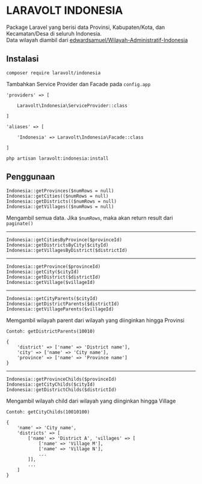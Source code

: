 # LARAVOLT INDONESIA

Package Laravel yang berisi data Provinsi, Kabupaten/Kota, dan Kecamatan/Desa di seluruh Indonesia.  
Data wilayah diambil dari [edwardsamuel/Wilayah-Administratif-Indonesia](https://github.com/edwardsamuel/Wilayah-Administratif-Indonesia)

## Instalasi

`composer require laravolt/indonesia`

Tambahkan Service Provider dan Facade pada `config.app`

```
'providers' => [

    Laravolt\Indonesia\ServiceProvider::class

]
```

```
'aliases' => [

    'Indonesia' => Laravolt\Indonesia\Facade::class

]
```

```
php artisan laravolt:indonesia:install
```

## Penggunaan

`Indonesia::getProvinces($numRows = null)`  
`Indonesia::getCities(($numRows = null)`  
`Indonesia::getDistricts(($numRows = null)`  
`Indonesia::getVillages(($numRows = null)`  

Mengambil semua data.
Jika `$numRows`, maka akan return result dari `paginate()`

---

`Indonesia::getCitiesByProvince($provinceId)`  
`Indonesia::getDistrictsByCity($cityId)`  
`Indonesia::getVillagesByDistrict($districtId)`  

---

`Indonesia::getProvince($provinceId)`  
`Indonesia::getCity($cityId)`  
`Indonesia::getDistrict($districtId)`  
`Indonesia::getVillage($villageId)`  

---

`Indonesia::getCityParents($cityId)`  
`Indonesia::getDistrictParents($districtId)`  
`Indonesia::getVillageParents($villageId)`  

Memgambil wilayah parent dari wilayah yang diinginkan hingga Provinsi

```
Contoh: getDistrictParents(10010)

{
    'district' => ['name' => 'District name'],
    'city' => ['name' => 'City name'],
    'province' => ['name' => 'Province name']
}
```

---

`Indonesia::getProvinceChilds($provinceId)`  
`Indonesia::getCityChilds($cityId)`  
`Indonesia::getDistrictChilds($districtId)`  

Mengambil wilayah child dari wilayah yang diinginkan hingga Village

```
Contoh: getCityChilds(10010100)

{
    'name' => 'City name',
    'districts' => [
        ['name' => 'District A', 'villages' => [
            ['name' => 'Village M'],
            ['name' => 'Village N'],
            ...
        ]],
        ...
    ]
}
